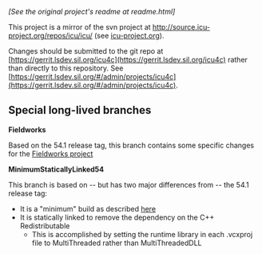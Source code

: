 *[See the original project's readme at readme.html]*

This project is a mirror of the svn project at http://source.icu-project.org/repos/icu/icu/ (see [icu-project.org](http://icu-project.org)).

Changes should be submitted to the git repo at [https://gerrit.lsdev.sil.org/icu4c](https://gerrit.lsdev.sil.org/icu4c) rather than directly to this repository. See [https://gerrit.lsdev.sil.org/#/admin/projects/icu4c](https://gerrit.lsdev.sil.org/#/admin/projects/icu4c).

## Special long-lived branches ##

**Fieldworks**

Based on the 54.1 release tag, this branch contains some specific changes for the [Fieldworks project](https://github.com/sillsdev/fieldworks)

**MinimumStaticallyLinked54**

This branch is based on -- but has two major differences from -- the 54.1 release tag:

- It is a "minimum" build as described [here](https://github.com/sillsdev/icu-dotnet#windows-1)
- It is statically linked to remove the dependency on the C++ Redistributable
	- This is accomplished by setting the runtime library in each .vcxproj file to MultiThreaded rather than MultiThreadedDLL